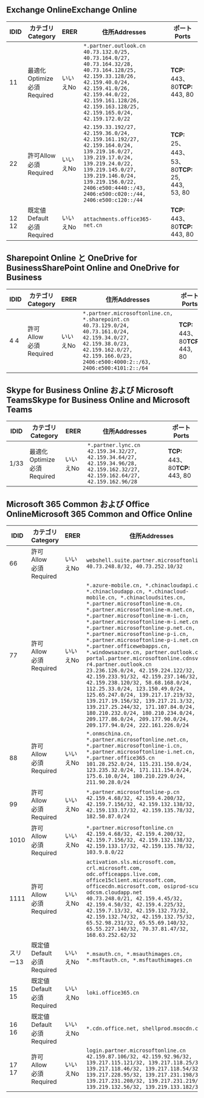 <!--THIS FILE IS AUTOMATICALLY GENERATED. MANUAL CHANGES WILL BE OVERWRITTEN.-->
<!--Please contact the Office 365 Endpoints team with any questions.-->
<!--China endpoints version 2020070800-->
<!--File generated 2020-08-06 11:00:11.8293-->

## <a name="exchange-online"></a><span data-ttu-id="dc888-101">Exchange Online</span><span class="sxs-lookup"><span data-stu-id="dc888-101">Exchange Online</span></span>

<span data-ttu-id="dc888-102">ID</span><span class="sxs-lookup"><span data-stu-id="dc888-102">ID</span></span> | <span data-ttu-id="dc888-103">カテゴリ</span><span class="sxs-lookup"><span data-stu-id="dc888-103">Category</span></span> | <span data-ttu-id="dc888-104">ER</span><span class="sxs-lookup"><span data-stu-id="dc888-104">ER</span></span> | <span data-ttu-id="dc888-105">住所</span><span class="sxs-lookup"><span data-stu-id="dc888-105">Addresses</span></span> | <span data-ttu-id="dc888-106">ポート</span><span class="sxs-lookup"><span data-stu-id="dc888-106">Ports</span></span>
-- | -------------------- | -- | ---------------------------------------------------------------------------------------------------------------------------------------------------------------------------------------------------------------------------------------------- | ------------------------
<span data-ttu-id="dc888-107">1</span><span class="sxs-lookup"><span data-stu-id="dc888-107">1</span></span> | <span data-ttu-id="dc888-108">最適化</span><span class="sxs-lookup"><span data-stu-id="dc888-108">Optimize</span></span><BR><span data-ttu-id="dc888-109">必須</span><span class="sxs-lookup"><span data-stu-id="dc888-109">Required</span></span> | <span data-ttu-id="dc888-110">いいえ</span><span class="sxs-lookup"><span data-stu-id="dc888-110">No</span></span> | `*.partner.outlook.cn`<BR>`40.73.132.0/25, 40.73.164.0/27, 40.73.164.32/28, 40.73.164.128/25, 42.159.33.128/26, 42.159.40.0/24, 42.159.41.0/26, 42.159.44.0/22, 42.159.161.128/26, 42.159.163.128/25, 42.159.165.0/24, 42.159.172.0/22` | <span data-ttu-id="dc888-111">**TCP:** 443、80</span><span class="sxs-lookup"><span data-stu-id="dc888-111">**TCP:** 443, 80</span></span>
<span data-ttu-id="dc888-112">2</span><span class="sxs-lookup"><span data-stu-id="dc888-112">2</span></span> | <span data-ttu-id="dc888-113">許可</span><span class="sxs-lookup"><span data-stu-id="dc888-113">Allow</span></span><BR><span data-ttu-id="dc888-114">必須</span><span class="sxs-lookup"><span data-stu-id="dc888-114">Required</span></span> | <span data-ttu-id="dc888-115">いいえ</span><span class="sxs-lookup"><span data-stu-id="dc888-115">No</span></span> | `42.159.33.192/27, 42.159.36.0/24, 42.159.161.192/27, 42.159.164.0/24, 139.219.16.0/27, 139.219.17.0/24, 139.219.24.0/22, 139.219.145.0/27, 139.219.146.0/24, 139.219.156.0/22, 2406:e500:4440::/43, 2406:e500:c020::/44, 2406:e500:c120::/44` | <span data-ttu-id="dc888-116">**TCP:** 25、443、53、80</span><span class="sxs-lookup"><span data-stu-id="dc888-116">**TCP:** 25, 443, 53, 80</span></span>
<span data-ttu-id="dc888-117">12 </span><span class="sxs-lookup"><span data-stu-id="dc888-117">12</span></span> | <span data-ttu-id="dc888-118">既定値</span><span class="sxs-lookup"><span data-stu-id="dc888-118">Default</span></span><BR><span data-ttu-id="dc888-119">必須</span><span class="sxs-lookup"><span data-stu-id="dc888-119">Required</span></span> | <span data-ttu-id="dc888-120">いいえ</span><span class="sxs-lookup"><span data-stu-id="dc888-120">No</span></span> | `attachments.office365-net.cn` | <span data-ttu-id="dc888-121">**TCP:** 443、80</span><span class="sxs-lookup"><span data-stu-id="dc888-121">**TCP:** 443, 80</span></span>

## <a name="sharepoint-online-and-onedrive-for-business"></a><span data-ttu-id="dc888-122">Sharepoint Online と OneDrive for Business</span><span class="sxs-lookup"><span data-stu-id="dc888-122">SharePoint Online and OneDrive for Business</span></span>

<span data-ttu-id="dc888-123">ID</span><span class="sxs-lookup"><span data-stu-id="dc888-123">ID</span></span> | <span data-ttu-id="dc888-124">カテゴリ</span><span class="sxs-lookup"><span data-stu-id="dc888-124">Category</span></span> | <span data-ttu-id="dc888-125">ER</span><span class="sxs-lookup"><span data-stu-id="dc888-125">ER</span></span> | <span data-ttu-id="dc888-126">住所</span><span class="sxs-lookup"><span data-stu-id="dc888-126">Addresses</span></span> | <span data-ttu-id="dc888-127">ポート</span><span class="sxs-lookup"><span data-stu-id="dc888-127">Ports</span></span>
-- | ----------------- | -- | --------------------------------------------------------------------------------------------------------------------------------------------------------------------------------------------------- | ----------------
<span data-ttu-id="dc888-128">4 </span><span class="sxs-lookup"><span data-stu-id="dc888-128">4</span></span> | <span data-ttu-id="dc888-129">許可</span><span class="sxs-lookup"><span data-stu-id="dc888-129">Allow</span></span><BR><span data-ttu-id="dc888-130">必須</span><span class="sxs-lookup"><span data-stu-id="dc888-130">Required</span></span> | <span data-ttu-id="dc888-131">いいえ</span><span class="sxs-lookup"><span data-stu-id="dc888-131">No</span></span> | `*.partner.microsoftonline.cn, *.sharepoint.cn`<BR>`40.73.129.0/24, 40.73.161.0/24, 42.159.34.0/27, 42.159.38.0/23, 42.159.162.0/27, 42.159.166.0/23, 2406:e500:4000:2::/63, 2406:e500:4101:2::/64` | <span data-ttu-id="dc888-132">**TCP:** 443、80</span><span class="sxs-lookup"><span data-stu-id="dc888-132">**TCP:** 443, 80</span></span>

## <a name="skype-for-business-online-and-microsoft-teams"></a><span data-ttu-id="dc888-133">Skype for Business Online および Microsoft Teams</span><span class="sxs-lookup"><span data-stu-id="dc888-133">Skype for Business Online and Microsoft Teams</span></span>

<span data-ttu-id="dc888-134">ID</span><span class="sxs-lookup"><span data-stu-id="dc888-134">ID</span></span> | <span data-ttu-id="dc888-135">カテゴリ</span><span class="sxs-lookup"><span data-stu-id="dc888-135">Category</span></span> | <span data-ttu-id="dc888-136">ER</span><span class="sxs-lookup"><span data-stu-id="dc888-136">ER</span></span> | <span data-ttu-id="dc888-137">住所</span><span class="sxs-lookup"><span data-stu-id="dc888-137">Addresses</span></span> | <span data-ttu-id="dc888-138">ポート</span><span class="sxs-lookup"><span data-stu-id="dc888-138">Ports</span></span>
-- | -------------------- | -- | -------------------------------------------------------------------------------------------------------------------------------- | ----------------
<span data-ttu-id="dc888-139">1/3</span><span class="sxs-lookup"><span data-stu-id="dc888-139">3</span></span> | <span data-ttu-id="dc888-140">最適化</span><span class="sxs-lookup"><span data-stu-id="dc888-140">Optimize</span></span><BR><span data-ttu-id="dc888-141">必須</span><span class="sxs-lookup"><span data-stu-id="dc888-141">Required</span></span> | <span data-ttu-id="dc888-142">いいえ</span><span class="sxs-lookup"><span data-stu-id="dc888-142">No</span></span> | `*.partner.lync.cn`<BR>`42.159.34.32/27, 42.159.34.64/27, 42.159.34.96/28, 42.159.162.32/27, 42.159.162.64/27, 42.159.162.96/28` | <span data-ttu-id="dc888-143">**TCP:** 443、80</span><span class="sxs-lookup"><span data-stu-id="dc888-143">**TCP:** 443, 80</span></span>

## <a name="microsoft-365-common-and-office-online"></a><span data-ttu-id="dc888-144">Microsoft 365 Common および Office Online</span><span class="sxs-lookup"><span data-stu-id="dc888-144">Microsoft 365 Common and Office Online</span></span>

<span data-ttu-id="dc888-145">ID</span><span class="sxs-lookup"><span data-stu-id="dc888-145">ID</span></span> | <span data-ttu-id="dc888-146">カテゴリ</span><span class="sxs-lookup"><span data-stu-id="dc888-146">Category</span></span> | <span data-ttu-id="dc888-147">ER</span><span class="sxs-lookup"><span data-stu-id="dc888-147">ER</span></span> | <span data-ttu-id="dc888-148">住所</span><span class="sxs-lookup"><span data-stu-id="dc888-148">Addresses</span></span> | <span data-ttu-id="dc888-149">ポート</span><span class="sxs-lookup"><span data-stu-id="dc888-149">Ports</span></span>
-- | ------------------- | -- | ---------------------------------------------------------------------------------------------------------------------------------------------------------------------------------------------------------------------------------------------------------------------------------------------------------------------------------------------------------------------------------------------------------------------------------------------------------------------------------------------------------------------------------------------------------------------------------------------------------------------------------------------------------------------------------------------------------------------------------------------------------------------------------------------------------------------------------------------------------------------------- | ----------------
<span data-ttu-id="dc888-150">6</span><span class="sxs-lookup"><span data-stu-id="dc888-150">6</span></span> | <span data-ttu-id="dc888-151">許可</span><span class="sxs-lookup"><span data-stu-id="dc888-151">Allow</span></span><BR><span data-ttu-id="dc888-152">必須</span><span class="sxs-lookup"><span data-stu-id="dc888-152">Required</span></span> | <span data-ttu-id="dc888-153">いいえ</span><span class="sxs-lookup"><span data-stu-id="dc888-153">No</span></span> | `webshell.suite.partner.microsoftonline.cn`<BR>`40.73.248.8/32, 40.73.252.10/32` | <span data-ttu-id="dc888-154">**TCP:** 443、80</span><span class="sxs-lookup"><span data-stu-id="dc888-154">**TCP:** 443, 80</span></span>
<span data-ttu-id="dc888-155">7</span><span class="sxs-lookup"><span data-stu-id="dc888-155">7</span></span> | <span data-ttu-id="dc888-156">許可</span><span class="sxs-lookup"><span data-stu-id="dc888-156">Allow</span></span><BR><span data-ttu-id="dc888-157">必須</span><span class="sxs-lookup"><span data-stu-id="dc888-157">Required</span></span> | <span data-ttu-id="dc888-158">いいえ</span><span class="sxs-lookup"><span data-stu-id="dc888-158">No</span></span> | `*.azure-mobile.cn, *.chinacloudapi.cn, *.chinacloudapp.cn, *.chinacloud-mobile.cn, *.chinacloudsites.cn, *.partner.microsoftonline-m.cn, *.partner.microsoftonline-m.net.cn, *.partner.microsoftonline-m-i.cn, *.partner.microsoftonline-m-i.net.cn, *.partner.microsoftonline-p.net.cn, *.partner.microsoftonline-p-i.cn, *.partner.microsoftonline-p-i.net.cn, *.partner.officewebapps.cn, *.windowsazure.cn, partner.outlook.cn, portal.partner.microsoftonline.cdnsvc.com, r4.partner.outlook.cn`<BR>`23.236.126.0/24, 42.159.224.122/32, 42.159.233.91/32, 42.159.237.146/32, 42.159.238.120/32, 58.68.168.0/24, 112.25.33.0/24, 123.150.49.0/24, 125.65.247.0/24, 139.217.17.219/32, 139.217.19.156/32, 139.217.21.3/32, 139.217.25.244/32, 171.107.84.0/24, 180.210.232.0/24, 180.210.234.0/24, 209.177.86.0/24, 209.177.90.0/24, 209.177.94.0/24, 222.161.226.0/24` | <span data-ttu-id="dc888-159">**TCP:** 443、80</span><span class="sxs-lookup"><span data-stu-id="dc888-159">**TCP:** 443, 80</span></span>
<span data-ttu-id="dc888-160">8</span><span class="sxs-lookup"><span data-stu-id="dc888-160">8</span></span> | <span data-ttu-id="dc888-161">許可</span><span class="sxs-lookup"><span data-stu-id="dc888-161">Allow</span></span><BR><span data-ttu-id="dc888-162">必須</span><span class="sxs-lookup"><span data-stu-id="dc888-162">Required</span></span> | <span data-ttu-id="dc888-163">いいえ</span><span class="sxs-lookup"><span data-stu-id="dc888-163">No</span></span> | `*.onmschina.cn, *.partner.microsoftonline.net.cn, *.partner.microsoftonline-i.cn, *.partner.microsoftonline-i.net.cn, *.partner.office365.cn`<BR>`101.28.252.0/24, 115.231.150.0/24, 123.235.32.0/24, 171.111.154.0/24, 175.6.10.0/24, 180.210.229.0/24, 211.90.28.0/24` | <span data-ttu-id="dc888-164">**TCP:** 443、80</span><span class="sxs-lookup"><span data-stu-id="dc888-164">**TCP:** 443, 80</span></span>
<span data-ttu-id="dc888-165">9</span><span class="sxs-lookup"><span data-stu-id="dc888-165">9</span></span> | <span data-ttu-id="dc888-166">許可</span><span class="sxs-lookup"><span data-stu-id="dc888-166">Allow</span></span><BR><span data-ttu-id="dc888-167">必須</span><span class="sxs-lookup"><span data-stu-id="dc888-167">Required</span></span> | <span data-ttu-id="dc888-168">いいえ</span><span class="sxs-lookup"><span data-stu-id="dc888-168">No</span></span> | `*.partner.microsoftonline-p.cn`<BR>`42.159.4.68/32, 42.159.4.200/32, 42.159.7.156/32, 42.159.132.138/32, 42.159.133.17/32, 42.159.135.78/32, 182.50.87.0/24` | <span data-ttu-id="dc888-169">**TCP:** 443、80</span><span class="sxs-lookup"><span data-stu-id="dc888-169">**TCP:** 443, 80</span></span>
<span data-ttu-id="dc888-170">10</span><span class="sxs-lookup"><span data-stu-id="dc888-170">10</span></span> | <span data-ttu-id="dc888-171">許可</span><span class="sxs-lookup"><span data-stu-id="dc888-171">Allow</span></span><BR><span data-ttu-id="dc888-172">必須</span><span class="sxs-lookup"><span data-stu-id="dc888-172">Required</span></span> | <span data-ttu-id="dc888-173">いいえ</span><span class="sxs-lookup"><span data-stu-id="dc888-173">No</span></span> | `*.partner.microsoftonline.cn`<BR>`42.159.4.68/32, 42.159.4.200/32, 42.159.7.156/32, 42.159.132.138/32, 42.159.133.17/32, 42.159.135.78/32, 103.9.8.0/22` | <span data-ttu-id="dc888-174">**TCP:** 443、80</span><span class="sxs-lookup"><span data-stu-id="dc888-174">**TCP:** 443, 80</span></span>
<span data-ttu-id="dc888-175">11</span><span class="sxs-lookup"><span data-stu-id="dc888-175">11</span></span> | <span data-ttu-id="dc888-176">許可</span><span class="sxs-lookup"><span data-stu-id="dc888-176">Allow</span></span><BR><span data-ttu-id="dc888-177">必須</span><span class="sxs-lookup"><span data-stu-id="dc888-177">Required</span></span> | <span data-ttu-id="dc888-178">いいえ</span><span class="sxs-lookup"><span data-stu-id="dc888-178">No</span></span> | `activation.sls.microsoft.com, crl.microsoft.com, odc.officeapps.live.com, office15client.microsoft.com, officecdn.microsoft.com, osiprod-scus01-odcsm.cloudapp.net`<BR>`40.73.248.0/21, 42.159.4.45/32, 42.159.4.50/32, 42.159.4.225/32, 42.159.7.13/32, 42.159.132.73/32, 42.159.132.74/32, 42.159.132.75/32, 65.52.98.231/32, 65.55.69.140/32, 65.55.227.140/32, 70.37.81.47/32, 168.63.252.62/32` | <span data-ttu-id="dc888-179">**TCP:** 443、80</span><span class="sxs-lookup"><span data-stu-id="dc888-179">**TCP:** 443, 80</span></span>
<span data-ttu-id="dc888-180">スリー</span><span class="sxs-lookup"><span data-stu-id="dc888-180">13</span></span> | <span data-ttu-id="dc888-181">既定値</span><span class="sxs-lookup"><span data-stu-id="dc888-181">Default</span></span><BR><span data-ttu-id="dc888-182">必須</span><span class="sxs-lookup"><span data-stu-id="dc888-182">Required</span></span> | <span data-ttu-id="dc888-183">いいえ</span><span class="sxs-lookup"><span data-stu-id="dc888-183">No</span></span> | `*.msauth.cn, *.msauthimages.cn, *.msftauth.cn, *.msftauthimages.cn` | <span data-ttu-id="dc888-184">**TCP:** 443、80</span><span class="sxs-lookup"><span data-stu-id="dc888-184">**TCP:** 443, 80</span></span>
<span data-ttu-id="dc888-185">15 </span><span class="sxs-lookup"><span data-stu-id="dc888-185">15</span></span> | <span data-ttu-id="dc888-186">既定値</span><span class="sxs-lookup"><span data-stu-id="dc888-186">Default</span></span><BR><span data-ttu-id="dc888-187">必須</span><span class="sxs-lookup"><span data-stu-id="dc888-187">Required</span></span> | <span data-ttu-id="dc888-188">いいえ</span><span class="sxs-lookup"><span data-stu-id="dc888-188">No</span></span> | `loki.office365.cn` | <span data-ttu-id="dc888-189">**TCP:** 443</span><span class="sxs-lookup"><span data-stu-id="dc888-189">**TCP:** 443</span></span>
<span data-ttu-id="dc888-190">16 </span><span class="sxs-lookup"><span data-stu-id="dc888-190">16</span></span> | <span data-ttu-id="dc888-191">既定値</span><span class="sxs-lookup"><span data-stu-id="dc888-191">Default</span></span><BR><span data-ttu-id="dc888-192">必須</span><span class="sxs-lookup"><span data-stu-id="dc888-192">Required</span></span> | <span data-ttu-id="dc888-193">いいえ</span><span class="sxs-lookup"><span data-stu-id="dc888-193">No</span></span> | `*.cdn.office.net, shellprod.msocdn.com` | <span data-ttu-id="dc888-194">**TCP:** 443</span><span class="sxs-lookup"><span data-stu-id="dc888-194">**TCP:** 443</span></span>
<span data-ttu-id="dc888-195">17 </span><span class="sxs-lookup"><span data-stu-id="dc888-195">17</span></span> | <span data-ttu-id="dc888-196">許可</span><span class="sxs-lookup"><span data-stu-id="dc888-196">Allow</span></span><BR><span data-ttu-id="dc888-197">必須</span><span class="sxs-lookup"><span data-stu-id="dc888-197">Required</span></span> | <span data-ttu-id="dc888-198">いいえ</span><span class="sxs-lookup"><span data-stu-id="dc888-198">No</span></span> | `login.partner.microsoftonline.cn`<BR>`42.159.87.106/32, 42.159.92.96/32, 139.217.115.121/32, 139.217.118.25/32, 139.217.118.46/32, 139.217.118.54/32, 139.217.228.95/32, 139.217.231.198/32, 139.217.231.208/32, 139.217.231.219/32, 139.219.132.56/32, 139.219.133.182/32` | <span data-ttu-id="dc888-199">**TCP:** 443、80</span><span class="sxs-lookup"><span data-stu-id="dc888-199">**TCP:** 443, 80</span></span>
